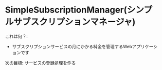 # SimpleSubscriptionManager(シンプルサブスクリプションマネージャ)

これは何？:

  * サブスクリプションサービスの月にかかる料金を管理するWebアプリケーションです

次の目標:
  サービスの登録処理を作る

